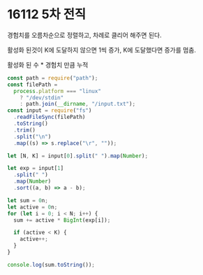 # 16112 5차 전직

경험치를 오름차순으로 정렬하고, 차례로 클리어 해주면 된다.

활성화 된것이 K에 도달하지 않으면 1씩 증가, K에 도달했다면 증가를 멈춤.

활성화 된 수 \* 경험치 만큼 누적

```javascript
const path = require("path");
const filePath =
  process.platform === "linux"
    ? "/dev/stdin"
    : path.join(__dirname, "/input.txt");
const input = require("fs")
  .readFileSync(filePath)
  .toString()
  .trim()
  .split("\n")
  .map((s) => s.replace("\r", ""));

let [N, K] = input[0].split(" ").map(Number);

let exp = input[1]
  .split(" ")
  .map(Number)
  .sort((a, b) => a - b);

let sum = 0n;
let active = 0n;
for (let i = 0; i < N; i++) {
  sum += active * BigInt(exp[i]);

  if (active < K) {
    active++;
  }
}

console.log(sum.toString());
```
